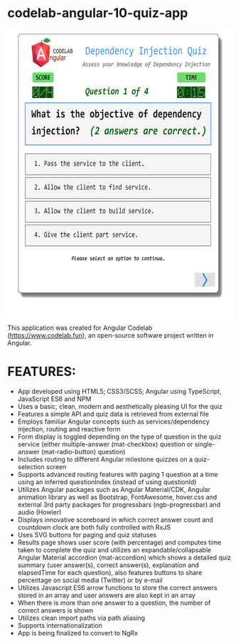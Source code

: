 # codelab-angular-10-quiz-app

<img src="https://raw.githubusercontent.com/marvinrusinek/codelab-angular-10-quiz-app/quiz/codelab-quiz-app.png" height="650" width="600" alt="Angular Codelab Quiz App" style="display: flex; justify-content: center !important">

This application was created for Angular Codelab (https://www.codelab.fun), an open-source software project written in Angular.

# FEATURES:
- App developed using HTML5; CSS3/SCSS; Angular using TypeScript, JavaScript ES6 and NPM
- Uses a basic, clean, modern and aesthetically pleasing UI for the quiz
- Features a simple API and quiz data is retrieved from external file
- Employs familiar Angular concepts such as services/dependency injection, routing and reactive form
- Form display is toggled depending on the type of question in the quiz service (either multiple-answer (mat-checkbox) question or single-answer (mat-radio-button) question)
- Includes routing to different Angular milestone quizzes on a quiz-selection screen
- Supports advanced routing features with paging 1 question at a time using an inferred questionIndex (instead of using questionId)
- Utilizes Angular packages such as Angular Material/CDK, Angular animation library as well as Bootstrap, FontAwesome, hover.css and external 3rd party packages for progressbars (ngb-progressbar) and audio (Howler)
- Displays innovative scoreboard in which correct answer count and countdown clock are both fully controlled with RxJS
- Uses SVG buttons for paging and quiz statuses
- Results page shows user score (with percentage) and computes time taken to complete the quiz and utilizes an expandable/collapsable Angular Material accordion (mat-accordion) which shows a detailed quiz summary (user answer(s), correct answer(s), explanation and elapsedTime for each question), also features buttons to share percentage on social media (Twitter) or by e-mail
- Utilizes Javascript ES6 arrow functions to store the correct answers stored in an array and user answers are also kept in an array
- When there is more than one answer to a question, the number of correct answers is shown
- Utilizes clean import paths via path aliasing
- Supports internationalization
- App is being finalized to convert to NgRx
